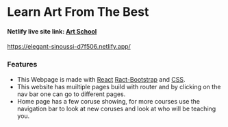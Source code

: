 # Learn Art From The Best #

 #### Netlify live site link:  [Art School](https://elegant-sinoussi-d7f506.netlify.app/)
 <https://elegant-sinoussi-d7f506.netlify.app/>
 
### Features
* This Webpage is made with [React](https://reactjs.org/) [Ract-Bootstrap](https://react-bootstrap.netlify.app/) and [CSS](https://developer.mozilla.org/en-US/docs/Web/CSS).
* This website has muiltiple pages build with router and by clicking on the nav bar one can go to different pages.
* Home page has a few coruse showing, for more courses use the navigation bar to look at new coruses and look at who will be teaching you.
 
